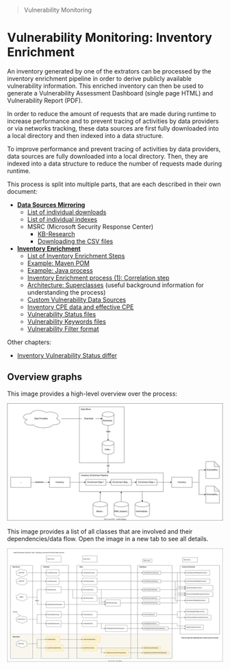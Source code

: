 > Vulnerability Monitoring

# Vulnerability Monitoring: Inventory Enrichment

An inventory generated by one of the extrators can be processed by the inventory enrichment pipeline in order to derive
publicly available vulnerability information. This enriched inventory can then be used to generate a Vulnerability
Assessment Dashboard (single page HTML) and Vulnerability Report (PDF).

In order to reduce the amount of requests that are made during runtime to increase performance and to prevent tracing of
activities by data providers or via networks tracking, these data sources are first fully downloaded into a local
directory and then indexed into a data structure.

To improve performance and prevent tracing of activities by data providers, data sources are fully downloaded into a
local directory. Then, they are indexed into a data structure to reduce the number of requests made during runtime.

This process is split into multiple parts, that are each described in their own document:

- [**Data Sources Mirroring**](mirror/mirror-overview.md)
    - [List of individual downloads](mirror/download.md)
    - [List of individual indexes](mirror/index.md)
    - MSRC (Microsoft Security Response Center)
        - [KB-Research](msrc/understanding-data.md)
        - [Downloading the CSV files](msrc/performing-csv-download.md)
- [**Inventory Enrichment**](enrichment/inventory-enrichment.md)
    - [List of Inventory Enrichment Steps](enrichment/steps.md)
    - [Example: Maven POM](enrichment/maven.md)
    - [Example: Java process](enrichment/java.md)
    - [Inventory Enrichment process (1): Correlation step](enrichment/artifact-correlation.md)
    - [Architecture: Superclasses](enrichment/java-super-classes.md) (useful background information for understanding
      the process)
    - [Custom Vulnerability Data Sources](enrichment/custom-vulnerabilities.md)
    - [Inventory CPE data and effective CPE](enrichment/parsing-effective-cpe.md)
    - [Vulnerability Status files](enrichment/vulnerability-status.md)
    - [Vulnerability Keywords files](enrichment/vulnerability-keywords.md)
    - [Vulnerability Filter format](enrichment/vulnerability-filter-format.md)

Other chapters:

- [Inventory Vulnerability Status differ](enrichment/vulnerability-status-differ.md)

## Overview graphs

This image provides a high-level overview over the process:

![Process overview](inventory-enrichment-overview.svg)

This image provides a list of all classes that are involved and their dependencies/data flow. Open the image in a new
tab to see all details.

![List of related classes and data flow](dependants.svg)
